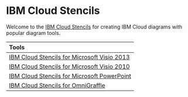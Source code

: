 # IBM Cloud Stencils

Welcome to the [IBM Cloud Stencils](https://www.ibm.com/cloud/garage/architectures/edit) for creating IBM Cloud diagrams with popular diagram tools.

| Tools |
| :--- |
| [IBM Cloud Stencils for Microsoft Visio 2013](visio2013/tool.md) | 
| [IBM Cloud Stencils for Microsoft Visio 2010](visio2010/tool.md) | 
| [IBM Cloud Stencils for Microsoft PowerPoint](https://www.ibm.com/cloud/garage/architectures/edit#powerpointSection) | 
| [IBM Cloud Stencils for OmniGraffle](https://www.ibm.com/cloud/garage/architectures/edit#omnigraffleSection)

